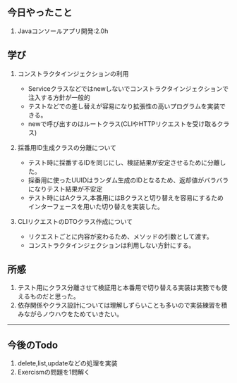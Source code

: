 ## 今日やったこと
1. Javaコンソールアプリ開発:2.0h  

## 学び  
1. コンストラクタインジェクションの利用
   - Serviceクラスなどではnewしないでコンストラクタインジェクションで注入する方針が一般的
   - テストなどでの差し替えが容易になり拡張性の高いプログラムを実装できる。
   - newで呼び出すのはルートクラス(CLIやHTTPリクエストを受け取るクラス)

2. 採番用ID生成クラスの分離について
   - テスト時に採番するIDを同じにし、検証結果が安定させるために分離した。
   - 採番用に使ったUUIDはランダム生成のIDとなるため、返却値がバラバラになりテスト結果が不安定
   - テスト時にはAクラス,本番用にはBクラスと切り替えを容易にするためインターフェースを用いた切り替えを実装した。

3. CLIリクエストのDTOクラス作成について
   - リクエストごとに内容が変わるため、メソッドの引数として渡す。
   - コンストラクタインジェクションは利用しない方針にする。

## 所感
1. テスト用にクラス分離させて検証用と本番用で切り替える実装は実務でも使えるものだと思った。
2. 依存関係やクラス設計については理解しずらいことも多いので実装練習を積みながらノウハウをためていきたい。
---

## 今後のTodo
1. delete,list,updateなどの処理を実装
2. Exercismの問題を1問解く